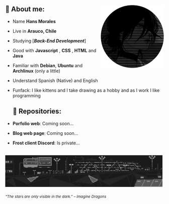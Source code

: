 <div>
<img src="./img/profile01.png" width="200" align="right"/>
 <!---<img src="./img/about_whiteandblack_style0.gif" width="500" />-->
 
## 🌱 About me:

- Name **Hans Morales**

- Live in **Arauco, Chile**

- Studying [***Back-End Development***]

- Good with **Javascript** , **CSS** , **HTML** and **Java**

- Familiar with **Debian**, **Ubuntu** and **Archlinux** (only a little)

- Understand Spanish (Native) and English

- Funfack: I like kittens and I take drawing as a hobby and as I work I like programming

  ## 💫 Repositories:

- **Porfolio web**: Coming soon...

- **Blog web page**: Coming soon...

- **Frost client Discord**: Is private...

<br/>
<img src="./img/about_whiteandblack_style.gif" width="500">
<br/>
  
<sub> *“The stars are only visible in the dark.” – Imagine Dragons* </sub>

</div>
